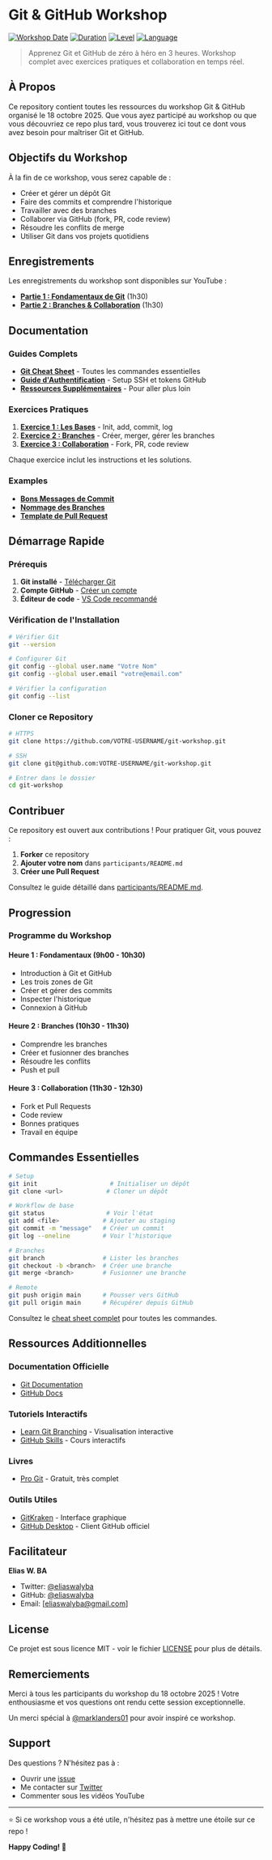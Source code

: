 # Git & GitHub Workshop

[![Workshop Date](https://img.shields.io/badge/Date-Oct%2018%2C%202025-blue)](https://calendar.app.google/HvwrRq8Tbq68a9...)
[![Duration](https://img.shields.io/badge/Duration-3%20Hours-green)](.)
[![Level](https://img.shields.io/badge/Level-Beginner-yellow)](.)
[![Language](https://img.shields.io/badge/Language-Français-red)](.)

> Apprenez Git et GitHub de zéro à héro en 3 heures. Workshop complet avec exercices pratiques et collaboration en temps réel.

## À Propos

Ce repository contient toutes les ressources du workshop Git & GitHub organisé le 18 octobre 2025. Que vous ayez participé au workshop ou que vous découvriez ce repo plus tard, vous trouverez ici tout ce dont vous avez besoin pour maîtriser Git et GitHub.

## Objectifs du Workshop

À la fin de ce workshop, vous serez capable de :

- Créer et gérer un dépôt Git
- Faire des commits et comprendre l'historique
- Travailler avec des branches
- Collaborer via GitHub (fork, PR, code review)
- Résoudre les conflits de merge
- Utiliser Git dans vos projets quotidiens

## Enregistrements

Les enregistrements du workshop sont disponibles sur YouTube :

- **[Partie 1 : Fondamentaux de Git](LIEN_YOUTUBE_PART1)** (1h30)
- **[Partie 2 : Branches & Collaboration](LIEN_YOUTUBE_PART2)** (1h30)

## Documentation

### Guides Complets

- **[Git Cheat Sheet](docs/cheatsheet.md)** - Toutes les commandes essentielles
- **[Guide d'Authentification](docs/authentication.md)** - Setup SSH et tokens GitHub
- **[Ressources Supplémentaires](docs/resources.md)** - Pour aller plus loin

### Exercices Pratiques

1. **[Exercice 1 : Les Bases](exercises/01-basics/)** - Init, add, commit, log
2. **[Exercice 2 : Branches](exercises/02-branches/)** - Créer, merger, gérer les branches
3. **[Exercice 3 : Collaboration](exercises/03-collaboration/)** - Fork, PR, code review

Chaque exercice inclut les instructions et les solutions.

### Examples

- **[Bons Messages de Commit](examples/good-commit-messages.md)**
- **[Nommage des Branches](examples/branch-naming.md)**
- **[Template de Pull Request](examples/pr-template.md)**

## Démarrage Rapide

### Prérequis

1. **Git installé** - [Télécharger Git](https://git-scm.com/downloads)
2. **Compte GitHub** - [Créer un compte](https://github.com/signup)
3. **Éditeur de code** - [VS Code recommandé](https://code.visualstudio.com)

### Vérification de l'Installation

```bash
# Vérifier Git
git --version

# Configurer Git
git config --global user.name "Votre Nom"
git config --global user.email "votre@email.com"

# Vérifier la configuration
git config --list
```

### Cloner ce Repository

```bash
# HTTPS
git clone https://github.com/VOTRE-USERNAME/git-workshop.git

# SSH
git clone git@github.com:VOTRE-USERNAME/git-workshop.git

# Entrer dans le dossier
cd git-workshop
```

## Contribuer

Ce repository est ouvert aux contributions ! Pour pratiquer Git, vous pouvez :

1. **Forker** ce repository
2. **Ajouter votre nom** dans `participants/README.md`
3. **Créer une Pull Request**

Consultez le guide détaillé dans [participants/README.md](participants/README.md).

## Progression

### Programme du Workshop

#### Heure 1 : Fondamentaux (9h00 - 10h30)

- Introduction à Git et GitHub
- Les trois zones de Git
- Créer et gérer des commits
- Inspecter l'historique
- Connexion à GitHub

#### Heure 2 : Branches (10h30 - 11h30)

- Comprendre les branches
- Créer et fusionner des branches
- Résoudre les conflits
- Push et pull

#### Heure 3 : Collaboration (11h30 - 12h30)

- Fork et Pull Requests
- Code review
- Bonnes pratiques
- Travail en équipe

## Commandes Essentielles

```bash
# Setup
git init                    # Initialiser un dépôt
git clone <url>            # Cloner un dépôt

# Workflow de base
git status                 # Voir l'état
git add <file>            # Ajouter au staging
git commit -m "message"   # Créer un commit
git log --oneline         # Voir l'historique

# Branches
git branch                # Lister les branches
git checkout -b <branch>  # Créer une branche
git merge <branch>        # Fusionner une branche

# Remote
git push origin main      # Pousser vers GitHub
git pull origin main      # Récupérer depuis GitHub
```

Consultez le [cheat sheet complet](docs/cheatsheet.md) pour toutes les commandes.

## Ressources Additionnelles

### Documentation Officielle

- [Git Documentation](https://git-scm.com/doc)
- [GitHub Docs](https://docs.github.com)

### Tutoriels Interactifs

- [Learn Git Branching](https://learngitbranching.js.org) - Visualisation interactive
- [GitHub Skills](https://skills.github.com) - Cours interactifs

### Livres

- [Pro Git](https://git-scm.com/book) - Gratuit, très complet

### Outils Utiles

- [GitKraken](https://www.gitkraken.com) - Interface graphique
- [GitHub Desktop](https://desktop.github.com) - Client GitHub officiel

## Facilitateur

**Elias W. BA**

- Twitter: [@eliaswalyba](https://twitter.com/eliaswalyba)
- GitHub: [@eliaswalyba](https://github.com/eliaswalyba)
- Email: [eliaswalyba@gmail.com]

## License

Ce projet est sous licence MIT - voir le fichier [LICENSE](LICENSE) pour plus de détails.

## Remerciements

Merci à tous les participants du workshop du 18 octobre 2025 ! Votre enthousiasme et vos questions ont rendu cette session exceptionnelle.

Un merci spécial à [@marklanders01](https://twitter.com/marklanders01) pour avoir inspiré ce workshop.

## Support

Des questions ? N'hésitez pas à :

- Ouvrir une [issue](../../issues)
- Me contacter sur [Twitter](https://twitter.com/eliaswalyba)
- Commenter sous les vidéos YouTube

---

⭐ Si ce workshop vous a été utile, n'hésitez pas à mettre une étoile sur ce repo !

**Happy Coding! 🚀**
